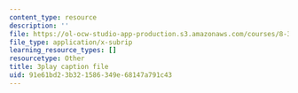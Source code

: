 ```yaml
---
content_type: resource
description: ''
file: https://ol-ocw-studio-app-production.s3.amazonaws.com/courses/8-333-statistical-mechanics-i-statistical-mechanics-of-particles-fall-2013/91e61bd23b321586349e68147a791c43_QmV7FOXijMo.srt
file_type: application/x-subrip
learning_resource_types: []
resourcetype: Other
title: 3play caption file
uid: 91e61bd2-3b32-1586-349e-68147a791c43
---
```

